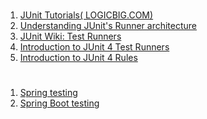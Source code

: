 #
1. [JUnit Tutorials(
LOGICBIG.COM)](http://www.logicbig.com/tutorials/unit-testing/junit/)  
2. [Understanding JUnit's Runner architecture](http://www.mscharhag.com/java/understanding-junits-runner-architecture)  
3. [JUnit Wiki: Test Runners](https://github.com/junit-team/junit4/wiki/Test-runners)  
4. [Introduction to JUnit 4 Test Runners](https://www.testwithspring.com/lesson/introduction-to-junit-4-test-runners/)  
5. [Introduction to JUnit 4 Rules](https://www.testwithspring.com/lesson/introduction-to-junit-4-rules/)  
#
1. [Spring testing](https://docs.spring.io/spring/docs/current/spring-framework-reference/testing.html#testing-resources)
2. [Spring Boot testing](https://docs.spring.io/spring-boot/docs/current/reference/html/boot-features-testing.html)
